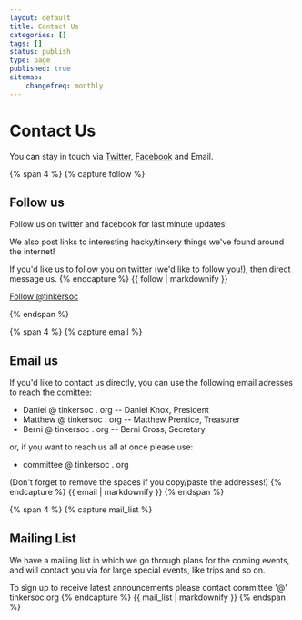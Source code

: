 ```yaml
---
layout: default
title: Contact Us
categories: []
tags: []
status: publish
type: page
published: true
sitemap:
    changefreq: monthly
---
```


# Contact Us #

You can stay in touch via [Twitter](http://twitter.com/tinkersoc), [Facebook](http://facebook.com/TinkerSoc) and Email.

{% span 4 %}
{% capture follow %}
## Follow us ##
Follow us on twitter and facebook for last minute updates!

We also post links to interesting hacky/tinkery things we've found around the internet!

If you'd like us to follow you on twitter (we'd like to follow you!), then direct message us.
{% endcapture %}
{{ follow | markdownify }}
<!-- Twitter Follow button -->
<a href="https://twitter.com/tinkersoc" class="twitter-follow-button" data-show-count="false">Follow @tinkersoc</a>
<script>!function(d,s,id){var js,fjs=d.getElementsByTagName(s)[0],p=/^http:/.test(d.location)?'http':'https';if(!d.getElementById(id)){js=d.createElement(s);js.id=id;js.src=p+'://platform.twitter.com/widgets.js';fjs.parentNode.insertBefore(js,fjs);}}(document, 'script', 'twitter-wjs');</script>

<!-- Facebook Like button -->
<div id="fb-root"></div>
<script>(function(d, s, id) {
  var js, fjs = d.getElementsByTagName(s)[0];
  if (d.getElementById(id)) return;
  js = d.createElement(s); js.id = id;
  js.src = "//connect.facebook.net/en_GB/all.js#xfbml=1";
  fjs.parentNode.insertBefore(js, fjs);
}(document, 'script', 'facebook-jssdk'));</script>
<div class="fb-follow" data-href="https://www.facebook.com/TinkerSoc" data-width="220" data-show-faces="false"></div>
{% endspan %}

{% span 4 %}
{% capture email %}
## Email us ##

If you'd like to contact us directly, you can use the following email adresses to reach the comittee:

* Daniel @ tinkersoc . org -- Daniel Knox, President
* Matthew @ tinkersoc . org -- Matthew Prentice, Treasurer
* Berni @ tinkersoc . org -- Berni Cross, Secretary

or, if you want to reach us all at once please use:

* committee @ tinkersoc . org

(Don't forget to remove the spaces if you copy/paste the addresses!)
{% endcapture %}
{{ email | markdownify }}
{% endspan %}

{% span 4 %}
{% capture mail_list %}
## Mailing List ##
We have a mailing list in which we go through plans for the coming events, and will contact you via for large special events, like trips and so on.

To sign up to receive latest announcements please contact committee '@' tinkersoc.org
{% endcapture %}
{{ mail_list | markdownify }}
{% endspan %}
